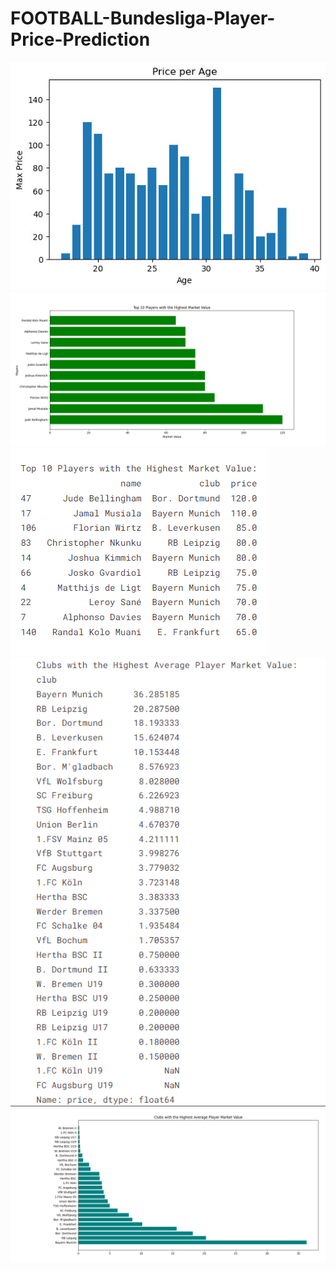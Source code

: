 # FOOTBALL-Bundesliga-Player-Price-Prediction

</head>
<body>
  <img src="z4762763903044_ac78e7ecbbc2cd6a7a4a0dec973e1d38.jpg">
  <img src="chart 1.png">
<img src="topplayer.png">
<img src=topclub.png">
  <img src="chart 2.png">
</body>
</html>
